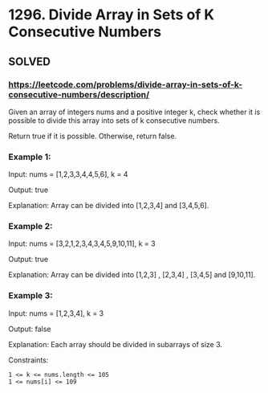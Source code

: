 # 1296. Divide Array in Sets of K Consecutive Numbers

## SOLVED 

### https://leetcode.com/problems/divide-array-in-sets-of-k-consecutive-numbers/description/

Given an array of integers nums and a positive integer k, check whether it is possible to divide this array into sets of k consecutive numbers.

Return true if it is possible. Otherwise, return false.



### Example 1:

Input: nums = [1,2,3,3,4,4,5,6], k = 4

Output: true

Explanation: Array can be divided into [1,2,3,4] and [3,4,5,6].

### Example 2:

Input: nums = [3,2,1,2,3,4,3,4,5,9,10,11], k = 3

Output: true

Explanation: Array can be divided into [1,2,3] , [2,3,4] , [3,4,5] and [9,10,11].

### Example 3:

Input: nums = [1,2,3,4], k = 3

Output: false

Explanation: Each array should be divided in subarrays of size 3.



Constraints:

    1 <= k <= nums.length <= 105
    1 <= nums[i] <= 109
